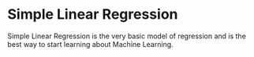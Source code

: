 # Simple Linear Regression
Simple Linear Regression is the very basic model of regression and is the best way to start learning about Machine Learning.
